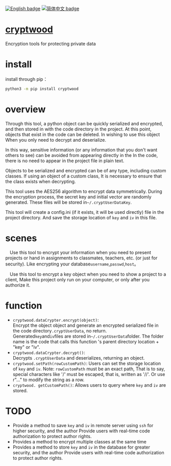 [![English badge](https://img.shields.io/badge/%E8%8B%B1%E6%96%87-English-blue)](https://github.com/RedForestLonvor/cryptwood/blob/main/README-EN.md)
[![简体中文 badge](https://img.shields.io/badge/%E7%AE%80%E4%BD%93%E4%B8%AD%E6%96%87-Simplified%20Chinese-blue)](https://github.com/RedForestLonvor/cryptwood/blob/main/README.md)

# [cryptwood](https://pypi.org/project/cryptwood/)

Encryption tools for protecting private data


# install

install through pip：

```bash
python3 -m pip install cryptwood
```


# overview

Through this tool, a python object can be quickly serialized and encrypted, and then stored in
with the code directory in the project. At this point, objects that exist in the code can be deleted. In wishing to use this object
When you only need to decrypt and deserialize.  

In this way, sensitive information (or any information that you don't want others to see) can be avoided from appearing directly in the
In the code, there is no need to appear in the project file in plain text.

Objects to be serialized and encrypted can be of any type, including custom classes. If using an object of a custom class,
It is necessary to ensure that the class exists when decrypting.  

This tool uses the AES256 algorithm to encrypt data symmetrically.
During the encryption process, the secret key and initial vector are randomly generated. These files will be stored in`~/.cryptUserDataKey`.  

This tool will create a config.ini (if it exists, it will be used directly) file in the project directory. And save the storage location of `key` and `iv` in this file.


# scenes

&emsp;Use this tool to encrypt your information when you need to present projects or hand in assignments to classmates, teachers, etc. (or just for security).
Like encrypting your database`username`,`passwd`,`host`。

&emsp;Use this tool to encrypt a key object when you need to show a project to a client,
Make this project only run on your computer, or only after you authorize it.

# function

+ `cryptwood.dataCrypter.encrypt(object)`:  
  Encrypt the object object and generate an encrypted serialized file in the code directory`.cryptUserData`, no return.  
  Generated`key`and`iv`files are stored in`~/.cryptUserData`folder. The folder name is the code that calls this function
   's parent directory location + "key" or "iv".
+ `cryptwood.dataCrypter.decrypt()`:  
  Decrypts `.cryptUserData` and deserializes, returning an object.
+ `cryptwood.setPath(rowCustomPath)`:
   Users can set the storage location of `key` and `iv`. Note: `rowCustomPath` must be an exact path,
   That is to say, special characters like '/' must be escaped, that is, written as '//'. Or use r"..." to modify the string as a row.
+ `cryptwood. getCustomPath()`:
   Allows users to query where `key` and `iv` are stored.

# TODO

+ Provide a method to save `key` and `iv` in remote server using `ssh` for higher security, and the author
  Provide users with real-time code authorization to protect author rights.
+ Provides a method to encrypt multiple classes at the same time
+ Provides a method to store `key` and `iv` in the database for greater security, and the author
  Provide users with real-time code authorization to protect author rights.